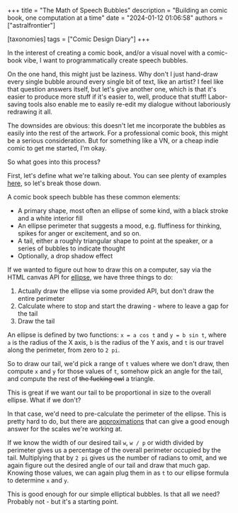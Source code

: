 +++
title = "The Math of Speech Bubbles"
description = "Building an comic book, one computation at a time"
date = "2024-01-12 01:06:58"
authors = ["astralfrontier"]

[taxonomies]
tags = ["Comic Design Diary"]
+++

In the interest of creating a comic book, and/or a visual novel with a comic-book vibe,
I want to programmatically create speech bubbles.

On the one hand, this might just be laziness.
Why don't I just hand-draw every single bubble around every single bit of text, like an artist?
I feel like that question answers itself, but let's give another one,
which is that it's easier to produce more stuff if it's easier to, well, produce that stuff!
Labor-saving tools also enable me to easily re-edit my dialogue without laboriously redrawing it all.

The downsides are obvious: this doesn't let me incorporate the bubbles as easily into the
rest of the artwork. For a professional comic book, this might be a serious consideration.
But for something like a VN, or a cheap indie comic to get me started, I'm okay.

So what goes into this process?

<!-- more -->

First, let's define what we're talking about.
You can see plenty of examples [here](https://clipart-library.com/free/transparent-comic-bubble.html),
so let's break those down.

A comic book speech bubble has these common elements:

- A primary shape, most often an ellipse of some kind, with a black stroke and a white interior fill
- An ellipse perimeter that suggests a mood, e.g. fluffiness for thinking, spikes for anger or excitement, and so on.
- A tail, either a roughly triangular shape to point at the speaker, or a series of bubbles to indicate thought
- Optionally, a drop shadow effect

If we wanted to figure out how to draw this on a computer,
say via the HTML canvas API for [ellipse](https://developer.mozilla.org/en-US/docs/Web/API/CanvasRenderingContext2D/ellipse),
we have three things to do:

1. Actually draw the ellipse via some provided API, but don't draw the entire perimeter
2. Calculate where to stop and start the drawing - where to leave a gap for the tail
3. Draw the tail

An ellipse is defined by two functions: `x = a cos t` and `y = b sin t`,
where `a` is the radius of the X axis, `b` is the radius of the Y axis,
and `t` is our travel along the perimeter, from zero to `2 pi`.

So to draw our tail, we'd pick a range of `t` values where we don't draw,
then compute `x` and `y` for those values of `t`,
somehow pick an angle for the tail, and compute the rest of ~~the fucking owl~~ a triangle.

This is great if we want our tail to be proportional in size to the overall ellipse.
What if we don't?

In that case, we'd need to pre-calculate the perimeter of the ellipse.
This is pretty hard to do, but there are [approximations](https://www.mathsisfun.com/geometry/ellipse-perimeter.html)
that can give a good enough answer for the scales we're working at.

If we know the width of our desired tail `w`, `w / p` or width divided by perimeter
gives us a percentage of the overall perimeter occupied by the tail.
Multiplying that by `2 pi` gives us the number of radians to omit,
and we again figure out the desired angle of our tail and draw that much gap.
Knowing those values, we can again plug them in as `t` to our ellipse formula
to determine `x` and `y`.

This is good enough for our simple elliptical bubbles.
Is that all we need? Probably not - but it's a starting point.